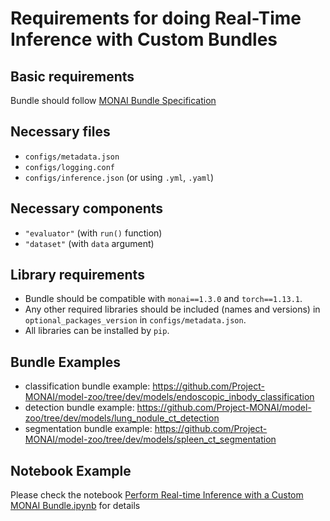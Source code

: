 # Requirements for doing Real-Time Inference with Custom Bundles

## Basic requirements

Bundle should follow [MONAI Bundle Specification](https://docs.monai.io/en/latest/mb_specification.html)

## Necessary files

- `configs/metadata.json`
- `configs/logging.conf`
- `configs/inference.json` (or using `.yml`, `.yaml`)

## Necessary components

- `"evaluator"` (with `run()` function)
- `"dataset"` (with `data` argument)

## Library requirements

- Bundle should be compatible with `monai==1.3.0` and `torch==1.13.1`.
- Any other required libraries should be included (names and versions) in `optional_packages_version` in `configs/metadata.json`.
- All libraries can be installed by `pip`.

## Bundle Examples

- classification bundle example: https://github.com/Project-MONAI/model-zoo/tree/dev/models/endoscopic_inbody_classification
- detection bundle example: https://github.com/Project-MONAI/model-zoo/tree/dev/models/lung_nodule_ct_detection
- segmentation bundle example: https://github.com/Project-MONAI/model-zoo/tree/dev/models/spleen_ct_segmentation

## Notebook Example

Please check the notebook [Perform Real-time Inference with a Custom MONAI Bundle.ipynb](../../notebooks/Perform%20Real-time%20Inference%20with%20a%20Custom%20MONAI%20Bundle.ipynb) for details
